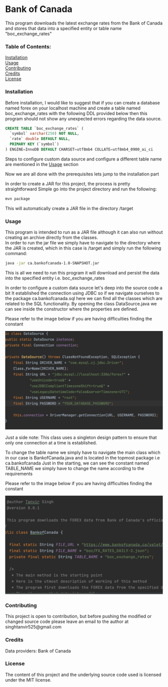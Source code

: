 # Bank of Canada
This program downloads the latest exchange rates from the Bank of Canada and stores that data into a specified entity or table name "boc_exchange_rates"

### Table of Contents:
[Installation](#installation)
<br>
[Usage](#usage)
<br>
[Contributing](#contributing)
<br>
[Credits](#credits)
<br>
[License](#license)

<h3 id="installation">
Installation
</h3>
Before installation, I would like to suggest that if you can create a database named forex on your localhost machine and create a table named boc_exchange_rates with the following DDL provided below then this program should not show any unexpected errors regarding the data source.
<br>

```sql
CREATE TABLE `boc_exchange_rates` (
  `symbol` varchar(250) NOT NULL,
  `rate` double DEFAULT NULL,
  PRIMARY KEY (`symbol`)
) ENGINE=InnoDB DEFAULT CHARSET=utf8mb4 COLLATE=utf8mb4_0900_ai_ci
```
Steps to configure custom data source and configure a different table name are mentioned in the [Usage](#usage) section

Now we are all done with the prerequisites lets jump to the installation part


In order to create a JAR for this project, the process is pretty straightforward
Simple go into the project directory and run the following:

```bash
mvn package
```
This will automatically create a JAR file in the directory
/target

<h3 id="usage">
Usage
</h3>
This program is intended to run as a JAR file although it can also run without creating an archive directly from the classes.

<br>
In order to run the jar file we simply have to navigate to the directory where the JAR is created, which in this case is /target
and simply run the following command:

```bash
java -jar ca.bankofcanada-1.0-SNAPSHOT.jar
```

This is all we need to run this program it will download and persist the data into the specified entity i.e. boc_exchange_rates

In order to configure a custom data source
let's deep into the source code a bit
It established the connection using JDBC
so if we navigate ourselves to the package
ca.bankofcanada.sql
here we can find all the classes which are related to the SQL functionality.
By opening the class DataSource.java we can see inside the constructor where the properties are defined.

Please refer to the image below if you are having difficulties finding the constant

![DataSource.java](DataSource.png)

Just a side note: This class uses a singleton design pattern to ensure that only one connection at a time is established.

To change the table name we simply have to navigate the main class which in our case is BankofCanada.java and is located in the topmost package i.e ca.bankofcanada
Just in the starting, we can see the constant named TABLE_NAME
we simply have to change the name according to the requirements

Please refer to the image below if you are having difficulties finding the constant

![DataSource.java](BankofCanada.png)

<h3 id="contributing">
Contributing
</h3>
This project is open to contribution, but before pushing the modified or changed source code please leave an email to the author at singhtanvir525@gmail.com

<h3 id="credits">
Credits
</h3>
Data providers:
Bank of Canada

<h3 id="license">
License
</h3>
The content of this project and the underlying source code used is licensed under the MIT license.
